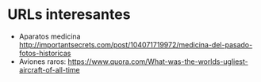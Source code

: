 # URLs interesantes

* Aparatos medicina http://importantsecrets.com/post/104071719972/medicina-del-pasado-fotos-historicas
* Aviones raros: https://www.quora.com/What-was-the-worlds-ugliest-aircraft-of-all-time